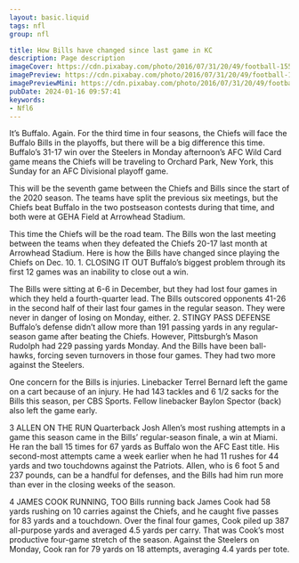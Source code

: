 ```yaml
---
layout: basic.liquid
tags: nfl
group: nfl

title: How Bills have changed since last game in KC
description: Page description
imageCover: https://cdn.pixabay.com/photo/2016/07/31/20/49/football-1559924_1280.jpg
imagePreview: https://cdn.pixabay.com/photo/2016/07/31/20/49/football-1559924_1280.jpg
imagePreviewMini: https://cdn.pixabay.com/photo/2016/07/31/20/49/football-1559924_1280.jpg
pubDate: 2024-01-16 09:57:41
keywords:
- Nfl6
---
```


It’s Buffalo. Again. For the third time in four seasons, the Chiefs will face the Buffalo Bills in the playoffs, but there will be a big difference this time. Buffalo’s 31-17 win over the Steelers in Monday afternoon’s AFC Wild Card game means the Chiefs will be traveling to Orchard Park, New York, this Sunday for an AFC Divisional playoff game. 

This will be the seventh game between the Chiefs and Bills since the start of the 2020 season. The teams have split the previous six meetings, but the Chiefs beat Buffalo in the two postseason contests during that time, and both were at GEHA Field at Arrowhead Stadium. 

This time the Chiefs will be the road team. The Bills won the last meeting between the teams when they defeated the Chiefs 20-17 last month at Arrowhead Stadium. Here is how the Bills have changed since playing the Chiefs on Dec. 10. 1. CLOSING IT OUT Buffalo’s biggest problem through its first 12 games was an inability to close out a win. 

The Bills were sitting at 6-6 in December, but they had lost four games in which they held a fourth-quarter lead. The Bills outscored opponents 41-26 in the second half of their last four games in the regular season. They were never in danger of losing on Monday, either. 2. STINGY PASS DEFENSE Buffalo’s defense didn’t allow more than 191 passing yards in any regular-season game after beating the Chiefs. However, Pittsburgh’s Mason Rudolph had 229 passing yards Monday. And the Bills have been ball-hawks, forcing seven turnovers in those four games. They had two more against the Steelers.

One concern for the Bills is injuries. Linebacker Terrel Bernard left the game on a cart because of an injury. He had 143 tackles and 6 1/2 sacks for the Bills this season, per CBS Sports. Fellow linebacker Baylon Spector (back) also left the game early.


3 ALLEN ON THE RUN Quarterback Josh Allen’s most rushing attempts in a game this season came in the Bills’ regular-season finale, a win at Miami. He ran the ball 15 times for 67 yards as Buffalo won the AFC East title. His second-most attempts came a week earlier when he had 11 rushes for 44 yards and two touchdowns against the Patriots. Allen, who is 6 foot 5 and 237 pounds, can be a handful for defenses, and the Bills had him run more than ever in the closing weeks of the season.

4 JAMES COOK RUNNING, TOO Bills running back James Cook had 58 yards rushing on 10 carries against the Chiefs, and he caught five passes for 83 yards and a touchdown. Over the final four games, Cook piled up 387 all-purpose yards and averaged 4.5 yards per carry. That was Cook’s most productive four-game stretch of the season. Against the Steelers on Monday, Cook ran for 79 yards on 18 attempts, averaging 4.4 yards per tote.




